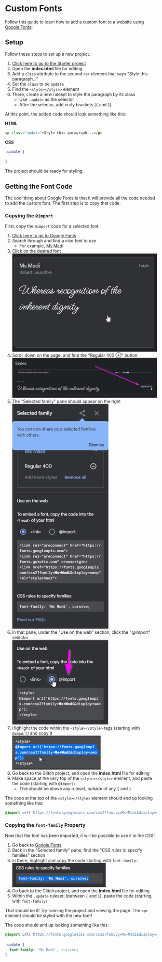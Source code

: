 # Custom Fonts
Follow this guide to learn how to add a custom font to a website using [Google Fonts](https://fonts.google.com/)!

## Setup
Follow these steps to set up a new project.

1. [Click here to go to the Starter project](https://vscodeedu.com/vrOC9IIT1pw19o5loViI)
1. Open the **index.html** file for editing
1. Add a `class` attribute to the second `<p>` element that says "Style this paragraph..."
1. Set the `class` to be `update`
1. Find the `<style></style>` element
1. There, create a new ruleset to style the paragraph by its class
    - Use `.update` as the selector
    - After the selector, add curly brackets (`{` and `}`)

At this point, the added code should look something like this:

**HTML**

```html
<p class="update">Style this paragraph...</p>
```

**CSS**

```css
.update {

}
```

The project should be ready for styling.

## Getting the Font Code
The cool thing about Google Fonts is that it will provide all the code needed to add the custom font. The first step is to copy that code.

### Copying the `@import`
First, copy the `@import` code for a selected font.

1. [Click here to go to Google Fonts](https://fonts.google.com/)
1. Search through and find a nice font to use
    - For example, [Ms Madi](https://fonts.google.com/specimen/Ms+Madi)
1. Click on the desired font  
    ![](Assets/ClickMsMadi.png)
1. Scroll down on the page, and find the "Regular 400 ⊕" button  
    ![](Assets/AddFont.png)
1. The "Selected family" pane should appear on the right  
    ![](Assets/SelectedFamily.png)
1. In that pane, under the "Use on the web" section, click the "@import" selector  
    ![](Assets/AtImport.png)
1. Highlight the code within the `<style></style>` tags (starting with `@import`) and copy it  
    ![](Assets/CopyImport.png)
1. Go back to the Glitch project, and open the **index.html** file for editing
1. Make space at the very top of the `<style></style>` element, and paste the code (starting with `@import`)
    - This should be above any ruleset, outside of any `{` and `}`

The code at the top of the `<style></style>` element should end up looking something like this:

```css
@import url('https://fonts.googleapis.com/css2?family=Ms+Madi&display=swap');
```

### Copying the `font-family` Property
Now that the font has been imported, it will be possible to use it in the CSS!

1. Go back to [Google Fonts](https://fonts.google.com/)
1. Back in the "Selected family" pane, find the "CSS rules to specify families" section
1. In there, highlight and copy the code starting with `font-family:`  
    ![](Assets/CopyFontFamily.png)
1. Go back to the Glitch project, and open the **index.html** file for editing
1. Within the `.update` ruleset, (between `{` and `}`), paste the code (starting with `font-family`)

That should be it! Try running the project and viewing the page. The `<p>` element should be styled with the new font!

The code should end up looking something like this:

```css
@import url('https://fonts.googleapis.com/css2?family=Ms+Madi&display=swap');

.update {
  font-family: 'Ms Modi', cursive;
}
```
